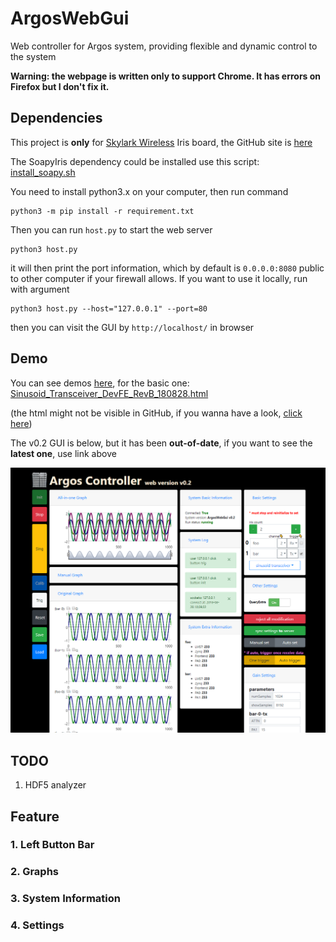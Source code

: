 # ArgosWebGui

Web controller for Argos system, providing flexible and dynamic control to the system

**Warning: the webpage is written only to support Chrome. It has errors on Firefox but I don't fix it.**

## Dependencies

This project is **only** for [Skylark Wireless](http://www.skylarkwireless.com/) Iris board, the GitHub site is [here](https://github.com/skylarkwireless)

The SoapyIris dependency could be installed use this script: [install_soapy.sh](https://github.com/skylarkwireless/sklk-soapyiris/blob/master/utils/install_soapy.sh)



You need to install python3.x on your computer, then run command

```shell
python3 -m pip install -r requirement.txt
```

Then you can run `host.py` to start the web server

```shell
python3 host.py
```

it will then print the port information, which by default is `0.0.0.0:8080` public to other computer if your firewall allows. If you want to use it locally, run with argument

```shell
python3 host.py --host="127.0.0.1" --port=80
```

then you can visit the GUI by `http://localhost/` in browser

## Demo

You can see demos [here](static/docs), for the basic one: [Sinusoid_Transceiver_DevFE_RevB_180828.html](static/docs/Sinusoid_Transceiver_DevFE_RevB_180828.html)

(the html might not be visible in GitHub, if you wanna have a look, [click here](static/docs/Sinusoid_Transceiver_DevFE_RevB_180828.md))

The v0.2 GUI is below, but it has been **out-of-date**, if you want to see the **latest one**, use link above

![](static/docs/180828/pic1.png)

## TODO

1. HDF5 analyzer

## Feature

### 1. Left Button Bar

### 2. Graphs

### 3. System Information

### 4. Settings

